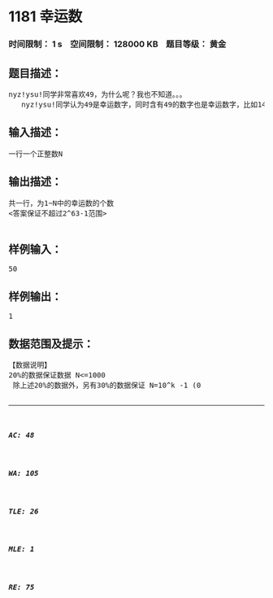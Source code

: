 # 1181 幸运数   
### 时间限制： 1 s&nbsp;&nbsp;&nbsp;&nbsp;空间限制： 128000 KB&nbsp;&nbsp;&nbsp;&nbsp;题目等级： 黄金  
## 题目描述：  

<pre>
nyz!ysu!同学非常喜欢49，为什么呢？我也不知道。。。
   nyz!ysu!同学认为49是幸运数字，同时含有49的数字也是幸运数字，比如1498就是幸运数字，但是419和94就不是，这两个数字中虽然含有4和9，但没含49。nyz!ysu!同学现在想知道1~N中有多少个幸运数字(N<10^20)。但是他很笨，只好来求助于你了。
</pre>
  
  
## 输入描述：  

<pre>
一行一个正整数N
</pre>
  
  
## 输出描述：  

<pre>
共一行，为1~N中的幸运数的个数
<答案保证不超过2^63-1范围>
 
</pre>
  
  
## 样例输入：  

<pre>
50
</pre>
  
  
## 样例输出：  

<pre>
1
</pre>
  
  
## 数据范围及提示：  

<pre>
【数据说明】
20%的数据保证数据 N<=1000
 除上述20%的数据外，另有30%的数据保证 N=10^k -1 (0<k<=15)
100%的数据保证   N<10^20
</pre>
  
  
***  

##### AC: 48  
##### WA: 105  
##### TLE: 26  
##### MLE: 1  
##### RE: 75  
